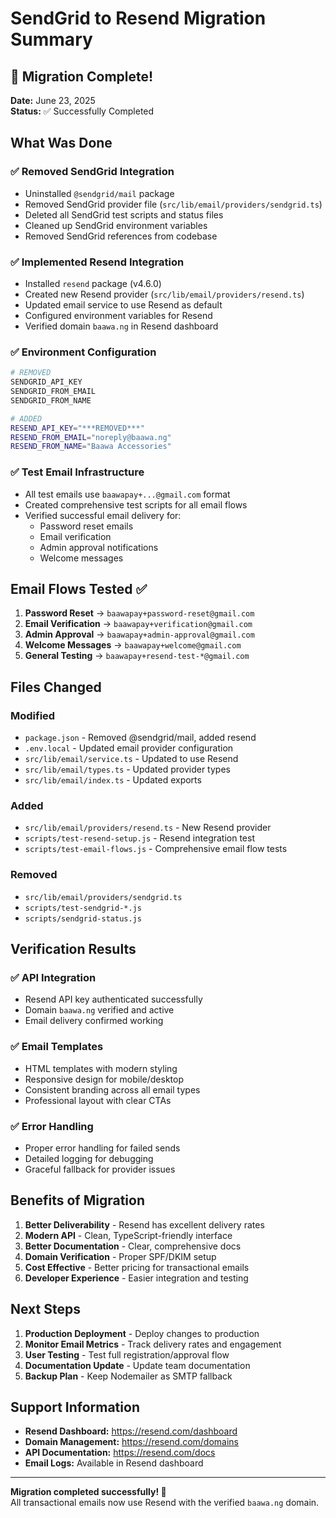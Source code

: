 # SendGrid to Resend Migration Summary

## 🎉 Migration Complete!

**Date:** June 23, 2025  
**Status:** ✅ Successfully Completed

## What Was Done

### ✅ Removed SendGrid Integration

- Uninstalled `@sendgrid/mail` package
- Removed SendGrid provider file (`src/lib/email/providers/sendgrid.ts`)
- Deleted all SendGrid test scripts and status files
- Cleaned up SendGrid environment variables
- Removed SendGrid references from codebase

### ✅ Implemented Resend Integration

- Installed `resend` package (v4.6.0)
- Created new Resend provider (`src/lib/email/providers/resend.ts`)
- Updated email service to use Resend as default
- Configured environment variables for Resend
- Verified domain `baawa.ng` in Resend dashboard

### ✅ Environment Configuration

```bash
# REMOVED
SENDGRID_API_KEY
SENDGRID_FROM_EMAIL
SENDGRID_FROM_NAME

# ADDED
RESEND_API_KEY="***REMOVED***"
RESEND_FROM_EMAIL="noreply@baawa.ng"
RESEND_FROM_NAME="Baawa Accessories"
```

### ✅ Test Email Infrastructure

- All test emails use `baawapay+...@gmail.com` format
- Created comprehensive test scripts for all email flows
- Verified successful email delivery for:
  - Password reset emails
  - Email verification
  - Admin approval notifications
  - Welcome messages

## Email Flows Tested ✅

1. **Password Reset** → `baawapay+password-reset@gmail.com`
2. **Email Verification** → `baawapay+verification@gmail.com`
3. **Admin Approval** → `baawapay+admin-approval@gmail.com`
4. **Welcome Messages** → `baawapay+welcome@gmail.com`
5. **General Testing** → `baawapay+resend-test-*@gmail.com`

## Files Changed

### Modified

- `package.json` - Removed @sendgrid/mail, added resend
- `.env.local` - Updated email provider configuration
- `src/lib/email/service.ts` - Updated to use Resend
- `src/lib/email/types.ts` - Updated provider types
- `src/lib/email/index.ts` - Updated exports

### Added

- `src/lib/email/providers/resend.ts` - New Resend provider
- `scripts/test-resend-setup.js` - Resend integration test
- `scripts/test-email-flows.js` - Comprehensive email flow tests

### Removed

- `src/lib/email/providers/sendgrid.ts`
- `scripts/test-sendgrid-*.js`
- `scripts/sendgrid-status.js`

## Verification Results

### ✅ API Integration

- Resend API key authenticated successfully
- Domain `baawa.ng` verified and active
- Email delivery confirmed working

### ✅ Email Templates

- HTML templates with modern styling
- Responsive design for mobile/desktop
- Consistent branding across all email types
- Professional layout with clear CTAs

### ✅ Error Handling

- Proper error handling for failed sends
- Detailed logging for debugging
- Graceful fallback for provider issues

## Benefits of Migration

1. **Better Deliverability** - Resend has excellent delivery rates
2. **Modern API** - Clean, TypeScript-friendly interface
3. **Better Documentation** - Clear, comprehensive docs
4. **Domain Verification** - Proper SPF/DKIM setup
5. **Cost Effective** - Better pricing for transactional emails
6. **Developer Experience** - Easier integration and testing

## Next Steps

1. **Production Deployment** - Deploy changes to production
2. **Monitor Email Metrics** - Track delivery rates and engagement
3. **User Testing** - Test full registration/approval flow
4. **Documentation Update** - Update team documentation
5. **Backup Plan** - Keep Nodemailer as SMTP fallback

## Support Information

- **Resend Dashboard:** https://resend.com/dashboard
- **Domain Management:** https://resend.com/domains
- **API Documentation:** https://resend.com/docs
- **Email Logs:** Available in Resend dashboard

---

**Migration completed successfully! 🚀**  
All transactional emails now use Resend with the verified `baawa.ng` domain.

